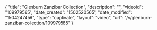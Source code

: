 {
    "title": "Glenburn Zanzibar Collection",
    "description": "",
    "videoid": "109979565",
    "date_created": "1502520565",
    "date_modified": "1504247456",
    "type": "captivate",
    "layout": "video",
    "url": "\/v\/glenburn-zanzibar-collection\/109979565"
}